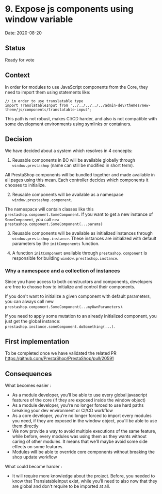 # 9. Expose js components using window variable

Date: 2020-08-20

## Status

Ready for vote

## Context

In order for modules to use JavaScript components from the Core, they need to import them using statements like:

```
// in order to use translatable type
import TranslatableInput from '../../../../../admin-dev/themes/new-theme/js/components/translatable-input';
```

This path is not robust, makes CI/CD harder, and also is not compatible with some development environments using symlinks or containers.

## Decision

We have decided about a system which resolves in 4 concepts:

1. Reusable components in BO will be available globally through `window.prestashop` (name can still be modified in short term).

All PrestaShop components will be bundled together and made available in all pages using this mean. Each controller decides which components it chooses to initialize.

2. Reusable components will be available as a namespace `window.prestashop.component`.

The namespace will contain classes like this `prestashop.component.SomeComponent`. If you want to get a new instance of `SomeComponent`, you call `new prestashop.component.SomeComponent(...params)`

3. Reusable components will be available as initialized instances through `window.prestashop.instance`. These instances are initialized with default parameters by the `initComponents` function.

4. A function `initComponent` available through `prestashop.component` is responsible for building `window.prestashop.instance`.

### Why a namespace and a collection of instances

Since you have access to both constructors and components, developers are free to choose how to initialize and control their components.

If you don't want to initialize a given component with default parameters, you can always call new `prestashop.component.SomeComponent(...myOwnParameters)`.

If you need to apply some mutation to an already initialized component, you just get the global instance: `prestashop.instance.someComponent.doSomething(...)`.


## First implementation

To be completed once we have validated the related PR https://github.com/PrestaShop/PrestaShop/pull/20591

## Consequences

What becomes easier :

- As a module developer, you'll be able to use every global javascript features of the core (if they are exposed inside the window object)
- As a module developer, you're no longer forced to use hard paths breaking your dev environment or CI/CD workflow
- As a core developer, you're no longer forced to import every modules you need, if they are exposed in the window object, you'll be able to use them directly
- We now provide a way to avoid multiple executions of the same feature, while before, every modules was using them as they wants without caring of other modules. It means that we'll maybe avoid some side effects on some features.
- Modules will be able to override core components without breaking the shop update workflow

What could become harder :

- It will require more knowledge about the project. Before, you needed to know that TranslatableInput exist, while you'll need to also now that they are global and don't require to be imported at all.
